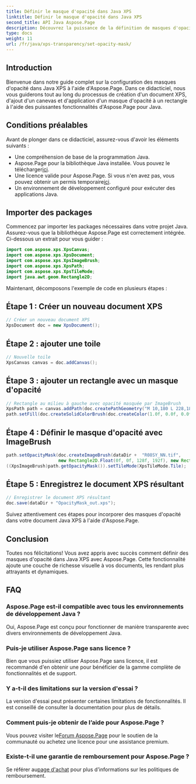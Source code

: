```yaml
---
title: Définir le masque d'opacité dans Java XPS
linktitle: Définir le masque d'opacité dans Java XPS
second_title: API Java Aspose.Page
description: Découvrez la puissance de la définition de masques d'opacité dans Java XPS avec Aspose.Page. Suivez notre guide étape par étape pour une expérience documentaire visuellement améliorée.
type: docs
weight: 11
url: /fr/java/xps-transparency/set-opacity-mask/
---
```

## Introduction
Bienvenue dans notre guide complet sur la configuration des masques d'opacité dans Java XPS à l'aide d'Aspose.Page. Dans ce didacticiel, nous vous guiderons tout au long du processus de création d'un document XPS, d'ajout d'un canevas et d'application d'un masque d'opacité à un rectangle à l'aide des puissantes fonctionnalités d'Aspose.Page pour Java.
## Conditions préalables
Avant de plonger dans ce didacticiel, assurez-vous d'avoir les éléments suivants :
- Une compréhension de base de la programmation Java.
-  Aspose.Page pour la bibliothèque Java installée. Vous pouvez le télécharger[ici](https://releases.aspose.com/page/java/).
-  Une licence valide pour Aspose.Page. Si vous n'en avez pas, vous pouvez obtenir un permis temporaire[ici](https://purchase.aspose.com/temporary-license/).
- Un environnement de développement configuré pour exécuter des applications Java.
## Importer des packages
Commencez par importer les packages nécessaires dans votre projet Java. Assurez-vous que la bibliothèque Aspose.Page est correctement intégrée. Ci-dessous un extrait pour vous guider :
```java
import com.aspose.xps.XpsCanvas;
import com.aspose.xps.XpsDocument;
import com.aspose.xps.XpsImageBrush;
import com.aspose.xps.XpsPath;
import com.aspose.xps.XpsTileMode;
import java.awt.geom.Rectangle2D;
```
Maintenant, décomposons l'exemple de code en plusieurs étapes :
## Étape 1 : Créer un nouveau document XPS
```java
// Créer un nouveau document XPS
XpsDocument doc = new XpsDocument();
```
## Étape 2 : ajouter une toile
```java
// Nouvelle toile
XpsCanvas canvas = doc.addCanvas();
```
## Étape 3 : ajouter un rectangle avec un masque d'opacité
```java
// Rectangle au milieu à gauche avec opacité masquée par ImageBrush
XpsPath path = canvas.addPath(doc.createPathGeometry("M 10,180 L 228,180 228,285 10,285"));
path.setFill(doc.createSolidColorBrush(doc.createColor(1.0f, 0.0f, 0.0f)));
```
## Étape 4 : Définir le masque d'opacité avec ImageBrush
```java
path.setOpacityMask(doc.createImageBrush(dataDir +  "R08SY_NN.tif", 
                    new Rectangle2D.Float(0f, 0f, 128f, 192f), new Rectangle2D.Float(0f, 0f, 64f, 96f)));
((XpsImageBrush)path.getOpacityMask()).setTileMode(XpsTileMode.Tile);
```
## Étape 5 : Enregistrez le document XPS résultant
```java
// Enregistrer le document XPS résultant
doc.save(dataDir + "OpacityMask_out.xps"); 
```
Suivez attentivement ces étapes pour incorporer des masques d'opacité dans votre document Java XPS à l'aide d'Aspose.Page.
## Conclusion
Toutes nos félicitations! Vous avez appris avec succès comment définir des masques d'opacité dans Java XPS avec Aspose.Page. Cette fonctionnalité ajoute une couche de richesse visuelle à vos documents, les rendant plus attrayants et dynamiques.
## FAQ
### Aspose.Page est-il compatible avec tous les environnements de développement Java ?
Oui, Aspose.Page est conçu pour fonctionner de manière transparente avec divers environnements de développement Java.
### Puis-je utiliser Aspose.Page sans licence ?
Bien que vous puissiez utiliser Aspose.Page sans licence, il est recommandé d'en obtenir une pour bénéficier de la gamme complète de fonctionnalités et de support.
### Y a-t-il des limitations sur la version d'essai ?
La version d'essai peut présenter certaines limitations de fonctionnalités. Il est conseillé de consulter la documentation pour plus de détails.
### Comment puis-je obtenir de l’aide pour Aspose.Page ?
 Vous pouvez visiter le[Forum Aspose.Page](https://forum.aspose.com/c/page/39) pour le soutien de la communauté ou achetez une licence pour une assistance premium.
### Existe-t-il une garantie de remboursement pour Aspose.Page ?
 Se référer au[page d'achat](https://purchase.aspose.com/buy) pour plus d’informations sur les politiques de remboursement.